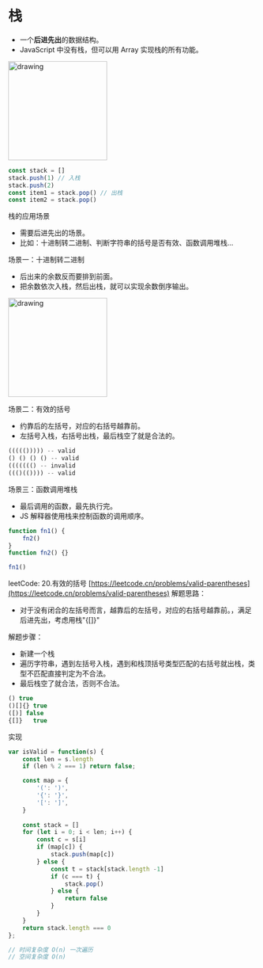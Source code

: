 # 栈
- 一个**后进先出**的数据结构。
- JavaScript 中没有栈，但可以用 Array 实现栈的所有功能。


<!-- ![An image](/alg/stack/1.png ) -->
<img src="/alg/stack/1.png" alt="drawing" width="200"/>

```javascript
const stack = []
stack.push(1) // 入栈
stack.push(2)
const item1 = stack.pop() // 出栈
const item2 = stack.pop()
```
栈的应用场景

- 需要后进先出的场景。
- 比如：十进制转二进制、判断字符串的括号是否有效、函数调用堆栈...

场景一：十进制转二进制

- 后出来的余数反而要排到前面。
- 把余数依次入栈，然后出栈，就可以实现余数倒序输出。

<img src="/alg/stack/2.png" alt="drawing" width="200"/>


场景二：有效的括号

- 约靠后的左括号，对应的右括号越靠前。
- 左括号入栈，右括号出栈，最后栈空了就是合法的。
```javascript
((((())))) -- valid
() () () () -- valid
((((((() -- invalid
((()(()))) -- valid
```
场景三：函数调用堆栈

- 最后调用的函数，最先执行完。
- JS 解释器使用栈来控制函数的调用顺序。
```javascript
function fn1() {
	fn2()
}
function fn2() {}

fn1()
```
leetCode: 20.有效的括号 [https://leetcode.cn/problems/valid-parentheses](https://leetcode.cn/problems/valid-parentheses)
解题思路：

- 对于没有闭合的左括号而言，越靠后的左括号，对应的右括号越靠前。，满足后进先出，考虑用栈"{[]}"

解题步骤：

- 新建一个栈
- 遍历字符串，遇到左括号入栈，遇到和栈顶括号类型匹配的右括号就出栈，类型不匹配直接判定为不合法。
- 最后栈空了就合法，否则不合法。
```javascript
() true
()[]{} true
([)] false
{[]}   true
```
实现
```javascript
var isValid = function(s) {
    const len = s.length
    if (len % 2 === 1) return false;

    const map = {
        '(': ')',
        '{': '}',
        '[': ']',
    }
    
    const stack = []
    for (let i = 0; i < len; i++) {
        const c = s[i]
        if (map[c]) {
            stack.push(map[c])
        } else {
            const t = stack[stack.length -1]
            if (c === t) {
                stack.pop()
            } else {
                return false
            }
        }
    }
    return stack.length === 0
};

// 时间复杂度 O(n) 一次遍历
// 空间复杂度 O(n)
```
